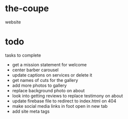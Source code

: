 # the-coupe
website

# todo
tasks to complete

- get a mission statement for welcome
- center barber carousel
- update captions on services or delete it
- get names of cuts for the gallery
- add more photos to gallery
- replace background photo on about
- look into getting reviews to replace testimony on about
- update firebase file to redirect to index.html on 404
- make social media links in foot open in new tab
- add site meta tags
